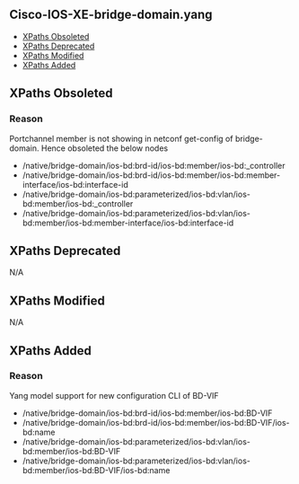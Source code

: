 ## Cisco-IOS-XE-bridge-domain.yang

- [XPaths Obsoleted](#xpaths-obsoleted)
- [XPaths Deprecated](#xpaths-deprecated)
- [XPaths Modified](#xpaths-modified)
- [XPaths Added](#xpaths-added)

## XPaths Obsoleted

### Reason
Portchannel member is not showing in netconf get-config of bridge-domain. Hence obsoleted the below nodes

- /native/bridge-domain/ios-bd:brd-id/ios-bd:member/ios-bd:_controller
- /native/bridge-domain/ios-bd:brd-id/ios-bd:member/ios-bd:member-interface/ios-bd:interface-id
- /native/bridge-domain/ios-bd:parameterized/ios-bd:vlan/ios-bd:member/ios-bd:_controller
- /native/bridge-domain/ios-bd:parameterized/ios-bd:vlan/ios-bd:member/ios-bd:member-interface/ios-bd:interface-id

## XPaths Deprecated

N/A

## XPaths Modified

N/A

## XPaths Added

### Reason
Yang model support for new configuration CLI of BD-VIF

- /native/bridge-domain/ios-bd:brd-id/ios-bd:member/ios-bd:BD-VIF
- /native/bridge-domain/ios-bd:brd-id/ios-bd:member/ios-bd:BD-VIF/ios-bd:name
- /native/bridge-domain/ios-bd:parameterized/ios-bd:vlan/ios-bd:member/ios-bd:BD-VIF
- /native/bridge-domain/ios-bd:parameterized/ios-bd:vlan/ios-bd:member/ios-bd:BD-VIF/ios-bd:name

